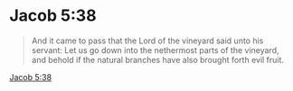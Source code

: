 # Jacob 5:38

> And it came to pass that the Lord of the vineyard said unto his servant: Let us go down into the nethermost parts of the vineyard, and behold if the natural branches have also brought forth evil fruit.

[Jacob 5:38](https://www.churchofjesuschrist.org/study/scriptures/bofm/jacob/5?lang=eng&id=p38#p38)


